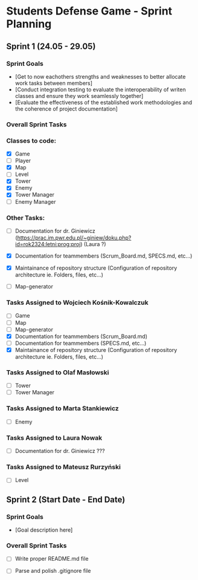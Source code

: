 # Students Defense Game - Sprint Planning

## Sprint 1 (24.05 - 29.05)

### Sprint Goals
- [Get to now eachothers strengths and weaknesses to better allocate work tasks between members]
- [Conduct integration testing to evaluate the interoperability of writen classes and ensure they work seamlessly together]
- [Evaluate the effectiveness of the established work methodologies and the coherence of project documentation]


### Overall Sprint Tasks

### Classes to code:
- [x] Game
- [ ] Player
- [x] Map
- [ ] Level
- [x] Tower
- [x] Enemy
- [x] Tower Manager
- [ ] Enemy Manager
### Other Tasks:
- [ ] Documentation for dr. Giniewicz (https://prac.im.pwr.edu.pl/~giniew/doku.php?id=rok2324:letni:prog:proj) (Laura ?)
- [x] Documentation for teammembers (Scrum_Board.md, SPECS.md, etc...)
- [x] Maintainance of repository structure (Configuration of repository architecture ie. Folders, files, etc...)
- [ ] Map-generator
 

### Tasks Assigned to Wojciech Kośnik-Kowalczuk
- [ ] Game
- [ ] Map
- [ ] Map-generator
- [x] Documentation for teammembers (Scrum_Board.md)
- [ ] Documentation for teammembers (SPECS.md, etc...)
- [x] Maintainance of repository structure (Configuration of repository architecture ie. Folders, files, etc...)

### Tasks Assigned to Olaf Masłowski
- [ ] Tower
- [ ] Tower Manager

### Tasks Assigned to Marta Stankiewicz
- [ ] Enemy

### Tasks Assigned to Laura Nowak
- [ ] Documentation for dr. Giniewicz ???

### Tasks Assigned to Mateusz Rurzyński
- [ ] Level





## Sprint 2 (Start Date - End Date)

### Sprint Goals
- [Goal description here]


### Overall Sprint Tasks

- [ ] Write proper README.md file
- [ ] Parse and polish .gitignore file



